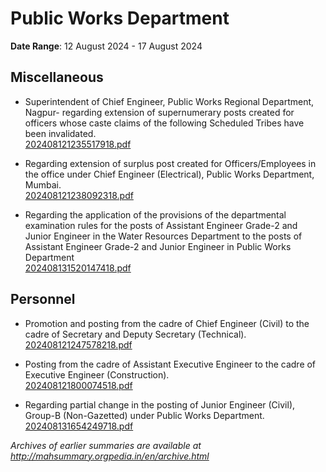 # Public Works Department

**Date Range**: 12 August 2024 - 17 August 2024


## Miscellaneous
- Superintendent of Chief Engineer, Public Works Regional Department, Nagpur- regarding extension of supernumerary posts created for officers whose caste claims of the following Scheduled Tribes have been invalidated.\
  [202408121235517918.pdf](https://gr.maharashtra.gov.in/Site/Upload/Government%20Resolutions/English/202408121235517918.pdf)

- Regarding extension of surplus post created for Officers/Employees in the office under Chief Engineer (Electrical), Public Works Department, Mumbai.\
  [202408121238092318.pdf](https://gr.maharashtra.gov.in/Site/Upload/Government%20Resolutions/English/202408121238092318.pdf)

- Regarding the application of the provisions of the departmental examination rules for the posts of Assistant Engineer Grade-2 and Junior Engineer in the Water Resources Department to the posts of Assistant Engineer Grade-2 and Junior Engineer in Public Works Department\
  [202408131520147418.pdf](https://gr.maharashtra.gov.in/Site/Upload/Government%20Resolutions/English/202408131520147418.pdf)

## Personnel
- Promotion and posting from the cadre of Chief Engineer (Civil) to the cadre of Secretary and Deputy Secretary (Technical).\
  [202408121247578218.pdf](https://gr.maharashtra.gov.in/Site/Upload/Government%20Resolutions/English/202408121247578218.pdf)

- Posting from the cadre of Assistant Executive Engineer to the cadre of Executive Engineer (Construction).\
  [202408121800074518.pdf](https://gr.maharashtra.gov.in/Site/Upload/Government%20Resolutions/English/202408121800074518.pdf)

- Regarding partial change in the posting of Junior Engineer (Civil), Group-B (Non-Gazetted) under Public Works Department.\
  [202408131654249718.pdf](https://gr.maharashtra.gov.in/Site/Upload/Government%20Resolutions/English/202408131654249718.pdf)


*Archives of earlier summaries are available at http://mahsummary.orgpedia.in/en/archive.html*
